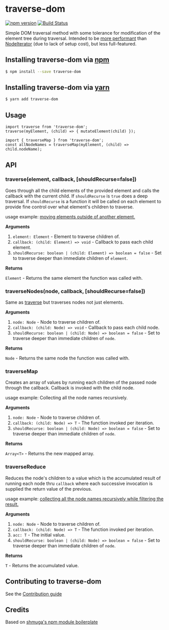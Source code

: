 # traverse-dom

[![npm version](https://badge.fury.io/js/traverse-dom.svg)](https://badge.fury.io/js/traverse-dom)
[![Build Status](https://travis-ci.org/gawkermedia/traverse-dom.svg?branch=master)](https://travis-ci.org/gawkermedia/traverse-dom)

Simple DOM traversal method with some tolerance for modification of the element tree during traversal.
Intended to be [more performant](http://jsperf.com/testfdgdfgfdgfdgfdgdf/4) than
[NodeIterator](https://developer.mozilla.org/en/docs/Web/API/NodeIterator) (due to lack of setup cost),
but less full-featured.

## Installing traverse-dom via [npm](http://npmjs.org/)

```sh
$ npm install --save traverse-dom
```

## Installing traverse-dom via [yarn](https://yarnpkg.com/)

```sh
$ yarn add traverse-dom
```

## Usage

```
import traverse from 'traverse-dom';
traverse(myElement, (child) => { mutateElement(child) });
```

```
import { traverseMap } from 'traverse-dom';
const allNodeNames = traverseMap(myElement, (child) => child.nodeName);
```

## API

### traverse(element, callback, [shouldRecurse=false])

Goes through all the child elements of the provided element and calls the callback with the current child.
If `shouldRecurse` is `true` does a deep traversal.
If `shouldRecurse` is a function it will be called on each element to provide fine control
over what element's children to traverse.

usage example: [moving elements outside of another element.](examples/blockquote.js#L24)

**Arguments**

 1. `element: Element` - Element to traverse children of.
 2. `callback: (child: Element) => void` - Callback to pass each child element.
 3. `shouldRecurse: boolean | (child: Element) => boolean = false` - Set to traverse deeper than immediate children of `element`.

**Returns**

`Element` - Returns the same element the function was called with.



### traverseNodes(node, callback, [shouldRecurse=false])

Same as [traverse](README.md#traverseelement-callback-shouldrecursefalse) but traverses nodes not just elements.

**Arguments**

 1. `node: Node` - Node to traverse children of.
 2. `callback: (child: Node) => void` - Callback to pass each child node.
 3. `shouldRecurse: boolean | (child: Node) => boolean = false` - Set to traverse deeper than immediate children of `node`.

**Returns**

`Node` - Returns the same node the function was called with.



### traverseMap

Creates an array of values by running each children of the passed node through the callback.
Callback is invoked with the child node.

usage example: Collecting all the node names recursively.

**Arguments**

 1. `node: Node` - Node to traverse children of.
 2. `callback: (child: Node) => T` - The function invoked per iteration.
 3. `shouldRecurse: boolean | (child: Node) => boolean = false` - Set to traverse deeper than immediate children of `node`.

**Returns**

`Array<T>` - Returns the new mapped array.



### traverseReduce

Reduces the node's children to a value which is the accumulated result of running each node thru
`callback` where each successive invocation is supplied the return value of the previous.

usage example: [collecting all the node names recursively while filtering the result.](examples/blockquote.js#L38)

**Arguments**

 1. `node: Node` - Node to traverse children of.
 2. `callback: (child: Node) => T` - The function invoked per iteration.
 3. `acc: T` - The initial value.
 4. `shouldRecurse: boolean | (child: Node) => boolean = false` - Set to traverse deeper than immediate children of `node`.

**Returns**

`T` - Returns the accumulated value.



## Contributing to traverse-dom

See the [Contribution guide](CONTRIBUTING.md)

## Credits
Based on [shmuga's npm module boilerplate](https://github.com/Travelport-Ukraine/npm-module-boilerplate)
